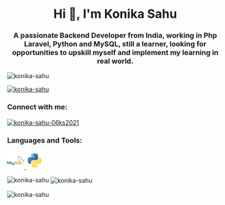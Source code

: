 <h1 align="center">Hi 👋, I'm Konika Sahu</h1>
<h3 align="center">A passionate Backend Developer from India, working in Php Laravel, Python and MySQL, still a learner, looking for opportunities to upskill myself and implement my learning in real world.</h3>

<p align="left"> <img src="https://komarev.com/ghpvc/?username=konika-sahu&label=Profile%20views&color=0e75b6&style=flat" alt="konika-sahu" /> </p>

<p align="left"> <a href="https://github.com/ryo-ma/github-profile-trophy"><img src="https://github-profile-trophy.vercel.app/?username=konika-sahu" alt="konika-sahu" /></a> </p>

<h3 align="left">Connect with me:</h3>
<p align="left">
<a href="https://linkedin.com/in/konika-sahu-06ks2021" target="blank"><img align="center" src="https://raw.githubusercontent.com/rahuldkjain/github-profile-readme-generator/master/src/images/icons/Social/linked-in-alt.svg" alt="konika-sahu-06ks2021" height="30" width="40" /></a>
</p>

<h3 align="left">Languages and Tools:</h3>
<p align="left"> <a href="https://www.mysql.com/" target="_blank" rel="noreferrer"> <img src="https://raw.githubusercontent.com/devicons/devicon/master/icons/mysql/mysql-original-wordmark.svg" alt="mysql" width="40" height="40"/> </a> <a href="https://www.python.org" target="_blank" rel="noreferrer"> <img src="https://raw.githubusercontent.com/devicons/devicon/master/icons/python/python-original.svg" alt="python" width="40" height="40"/> </a> </p>

<p><img align="left" src="https://github-readme-stats.vercel.app/api/top-langs?username=konika-sahu&show_icons=true&locale=en&layout=compact" alt="konika-sahu" /></p>

<p>&nbsp;<img align="center" src="https://github-readme-stats.vercel.app/api?username=konika-sahu&show_icons=true&locale=en" alt="konika-sahu" /></p>

<p><img align="center" src="https://github-readme-streak-stats.herokuapp.com/?user=konika-sahu&" alt="konika-sahu" /></p>
